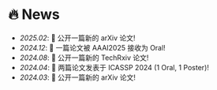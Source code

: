 # 🔥 News
- *2025.02*: 🎉 公开一篇新的 arXiv 论文!
- *2024.12*: 🎉 一篇论文被 AAAI2025 接收为 Oral!
- *2024.08*: 🎉 公开一篇新的 TechRxiv 论文!
- *2024.04*: 🎉 两篇论文发表于 ICASSP 2024 (1 Oral, 1 Poster)!
- *2024.03*: 🎉 公开一篇新的 arXiv 论文!
